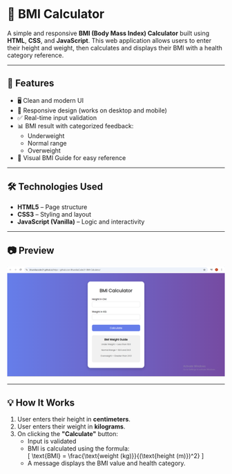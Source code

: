 # 🧮 BMI Calculator

A simple and responsive **BMI (Body Mass Index) Calculator** built using **HTML**, **CSS**, and **JavaScript**. This web application allows users to enter their height and weight, then calculates and displays their BMI with a health category reference.

---

## 🚀 Features

- 🖥️ Clean and modern UI
- 📱 Responsive design (works on desktop and mobile)
- ✅ Real-time input validation
- 📊 BMI result with categorized feedback:
  - Underweight
  - Normal range
  - Overweight
- 📘 Visual BMI Guide for easy reference

---

## 🛠️ Technologies Used

- **HTML5** – Page structure  
- **CSS3** – Styling and layout  
- **JavaScript (Vanilla)** – Logic and interactivity  

---

## 📷 Preview

![BMI Calculator Screenshot](/screenshot.png) <!-- Replace with actual screenshot if available -->

---

## 💡 How It Works

1. User enters their height in **centimeters**.
2. User enters their weight in **kilograms**.
3. On clicking the **"Calculate"** button:
   - Input is validated
   - BMI is calculated using the formula:  
     \[
     \text{BMI} = \frac{\text{weight (kg)}}{(\text{height (m)})^2}
     \]
   - A message displays the BMI value and health category.


